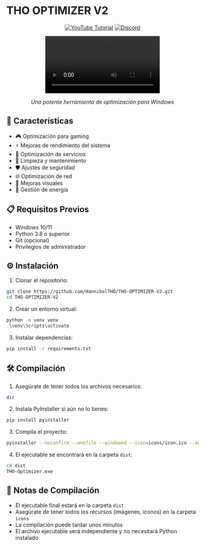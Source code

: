 # THO OPTIMIZER V2

<div align="center">

[![YouTube Tutorial](https://img.shields.io/badge/YouTube-Tutorial-red?style=for-the-badge&logo=youtube)](https://www.youtube.com/@TODO-HACK-OFFICIAL)
[![Discord](https://img.shields.io/badge/Discord-Unete-7289DA?style=for-the-badge&logo=discord)](https://discord.gg/4svwzsy3UP)

![THO OPTIMIZER V2](vdo/v.mp4)

*Una potente herramienta de optimización para Windows*

</div>

## 🚀 Características

- 🎮 Optimización para gaming
- ⚡ Mejoras de rendimiento del sistema
- 🔧 Optimización de servicios
- 💾 Limpieza y mantenimiento
- 🛡️ Ajustes de seguridad
- 🌐 Optimización de red
- 🎨 Mejoras visuales
- 🔋 Gestión de energía

## 📋 Requisitos Previos

- Windows 10/11
- Python 3.8 o superior
- Git (opcional)
- Privilegios de administrador

## ⚙️ Instalación

1. Clonar el repositorio:
```bash
git clone https://github.com/HannibalTHO/THO-OPTIMIZER-V2.git
cd THO-OPTIMIZER-V2
```

2. Crear un entorno virtual:
```bash
python -m venv venv
.\venv\Scripts\activate
```

3. Instalar dependencias:
```bash
pip install -r requirements.txt
```

## 🛠️ Compilación

1. Asegúrate de tener todos los archivos necesarios:
```bash
dir
```

2. Instala PyInstaller si aún no lo tienes:
```bash
pip install pyinstaller
```

3. Compila el proyecto:
```bash
pyinstaller --noconfirm --onefile --windowed --icon=icons/icon.ico --add-data "icons;icons/" --name "THO-Optimizer" main.py
```

4. El ejecutable se encontrará en la carpeta `dist`:
```bash
cd dist
THO-Optimizer.exe
```

## 📝 Notas de Compilación

- El ejecutable final estará en la carpeta `dist`
- Asegúrate de tener todos los recursos (imágenes, iconos) en la carpeta `icons`
- La compilación puede tardar unos minutos
- El archivo ejecutable será independiente y no necesitará Python instalado
